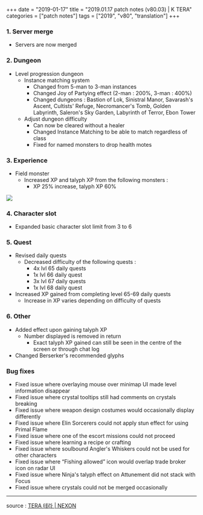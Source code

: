 +++
date = "2019-01-17"
title = "2019.01.17 patch notes (v80.03) | K TERA"
categories = ["patch notes"]
tags = ["2019", "v80", "translation"]
+++

### 1. Server merge
- Servers are now merged

### 2. Dungeon
- Level progression dungeon
  - Instance matching system
    - Changed from 5-man to 3-man instances
    - Changed Joy of Partying effect (2-man : 200%, 3-man : 400%)
    - Changed dungeons : Bastion of Lok, Sinistral Manor, Savarash's Ascent, Cultists' Refuge, Necromancer's Tomb, Golden Labyrinth, Saleron's Sky Garden, Labyrinth of Terror, Ebon Tower
  - Adjust dungeon difficulty
    - Can now be cleared without a healer
    - Changed Instance Matching to be able to match regardless of class
    - Fixed for named monsters to drop health motes

### 3. Experience
- Field monster
  - Increased XP and talyph XP from the following monsters :
    - XP 25% increase, talyph XP 60%

![](https://seraphinush-gaming.github.io/mysterium/images/patch/v80-03_1.png)

### 4. Character slot
- Expanded basic character slot limit from 3 to 6

### 5. Quest
- Revised daily quests
  - Decreased difficulty of the following quests :
    - 4x lvl 65 daily quests
    - 1x lvl 66 daily quest
    - 3x lvl 67 daily quests
    - 1x lvl 68 daily quest
- Increased XP gained from completing level 65-69 daily quests
  - Increase in XP varies depending on difficulty of quests

### 6. Other
- Added effect upon gaining talyph XP
  - Number displayed is removed in return
    - Exact talyph XP gained can still be seen in the centre of the screen or through chat log
- Changed Berserker's recommended glyphs

### Bug fixes
- Fixed issue where overlaying mouse over minimap UI made level information disappear
- Fixed issue where crystal tooltips still had comments on crystals breaking
- Fixed issue where weapon design costumes would occasionally display differently
- Fixed issue where Elin Sorcerers could not apply stun effect for using Primal Flame
- Fixed issue where one of the escort missions could not proceed
- Fixed issue where learning a recipe or crafting 
- Fixed issue where soulbound Angler's Whiskers could not be used for other characters
- Fixed issue where “Fishing allowed” icon would overlap trade broker icon on radar UI
- Fixed issue where Ninja's talyph effect on Attunement did not stack with Focus
- Fixed issue where crystals could not be merged occasionally

----

source : [TERA 테라 | NEXON](http://tera.nexon.com/news/update/view.aspx?n4articlesn=375)
